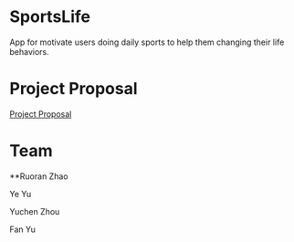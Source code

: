# SportsLife
App for motivate users doing daily sports to help them changing their life behaviors.

# Project Proposal
[Project Proposal](https://github.com/deco3500-2018/Hello-Bag/wiki/Project-Proposal)

# Team
**Ruoran Zhao

Ye Yu

Yuchen Zhou

Fan Yu
